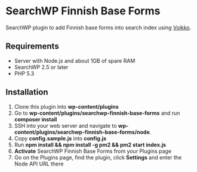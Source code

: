 # SearchWP Finnish Base Forms

SearchWP plugin to add Finnish base forms into search index using [Voikko](https://voikko.puimula.org/).

## Requirements

* Server with Node.js and about 1GB of spare RAM
* SearchWP 2.5 or later
* PHP 5.3

## Installation

1. Clone this plugin into **wp-content/plugins**
2. Go to **wp-content/plugins/searchwp-finnish-base-forms** and run **composer install**
3. SSH into your web server and navigate to **wp-content/plugins/searchwp-finnish-base-forms/node**.
4. Copy **config.sample.js** into **config.js**
5. Run **npm install && npm install -g pm2 && pm2 start index.js**
6. **Activate** SearchWP Finnish Base Forms from your Plugins page
7. Go on the Plugins page, find the plugin, click **Settings** and enter the Node API URL there

